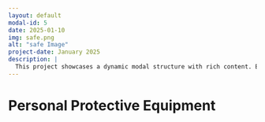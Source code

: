 ```yaml
---
layout: default
modal-id: 5
date: 2025-01-10
img: safe.png
alt: "safe Image"
project-date: January 2025
description: |
  This project showcases a dynamic modal structure with rich content. Below is the gallery featuring a single image.
---
```



# Personal Protective Equipment
